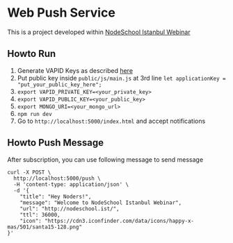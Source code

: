 # Web Push Service

This is a project developed within [NodeSchool Istanbul Webinar](https://www.meetup.com/nodeschool-istanbul/events/239061662/)

## Howto Run

1. Generate VAPID Keys as described [here](https://www.npmjs.com/package/web-push)
2. Put public key inside `public/js/main.js` at 3rd line `let applicationKey = "put_your_public_key_here";`
3. `export VAPID_PRIVATE_KEY=<your_private_key>`
4. `export VAPID_PUBLIC_KEY=<your_public_key>`
5. `export MONGO_URI=<your_mongo_url>`
6. `npm run dev`
7. Go to `http://localhost:5000/index.html` and accept notifications

## Howto Push Message

After subscription, you can use following message to send message

```
curl -X POST \
  http://localhost:5000/push \
  -H 'content-type: application/json' \
  -d '{
	"title": "Hey Noders!",
    "message": "Welcome to NodeSchool Istanbul Webinar",
    "url": "http://nodeschool.ist/",
    "ttl": 36000,
    "icon": "https://cdn3.iconfinder.com/data/icons/happy-x-mas/501/santa15-128.png"
}'
```